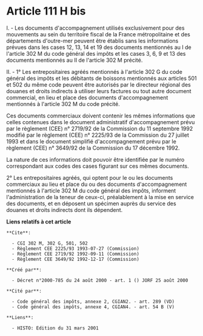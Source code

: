 # Article 111 H bis

I. - Les documents d'accompagnement utilisés exclusivement pour des mouvements au sein du territoire fiscal de la France
métropolitaine et des départements d'outre-mer peuvent être établis sans les informations prévues dans les cases 12, 13, 14
et 19 des documents mentionnés au I de l'article 302 M du code général des impôts et les cases 3, 6, 9 et 13 des documents
mentionnés au II de l'article 302 M précité.

II. - 1° Les entrepositaires agréés mentionnés à l'article 302 G du code général des impôts et les débitants de boissons
mentionnés aux articles 501 et 502 du même code peuvent être autorisés par le directeur régional des douanes et droits
indirects à utiliser leurs factures ou tout autre document commercial, en lieu et place des documents d'accompagnement
mentionnés à l'article 302 M du code précité.

Ces documents commerciaux doivent contenir les mêmes informations que celles contenues dans le document administratif
d'accompagnement prévu par le règlement (CEE) n° 2719/92 de la Commission du 11 septembre 1992 modifié par le règlement (CEE)
n° 2225/93 de la Commission du 27 juillet 1993 et dans le document simplifié d'accompagnement prévu par le règlement (CEE) n°
3649/92 de la Commission du 17 décembre 1992.

La nature de ces informations doit pouvoir être identifiée par le numéro correspondant aux codes des cases figurant sur ces
mêmes documents.

2° Les entrepositaires agréés, qui optent pour le ou les documents commerciaux au lieu et place du ou des documents
d'accompagnement mentionnés à l'article 302 M du code général des impôts, informent l'administration de la teneur de ceux-ci,
préalablement à la mise en service des documents, et en déposent un spécimen auprès du service des douanes et droits
indirects dont ils dépendent.

**Liens relatifs à cet article**

	**Cite**:

	  - CGI 302 M, 302 G, 501, 502
	  - Règlement CEE 2225/93 1993-07-27 (Commission)
	  - Règlement CEE 2719/92 1992-09-11 (Commission)
	  - Règlement CEE 3649/92 1992-12-17 (Commission)

	**Créé par**:

	  - Décret n°2000-785 du 24 août 2000 - art. 1 () JORF 25 août 2000

	**Cité par**:

	  - Code général des impôts, annexe 2, CGIAN2. - art. 289 (VD)
	  - Code général des impôts, annexe 4, CGIAN4. - art. 54 B (V)

	**Liens**:

	  - HISTO: Edition du 31 mars 2001
